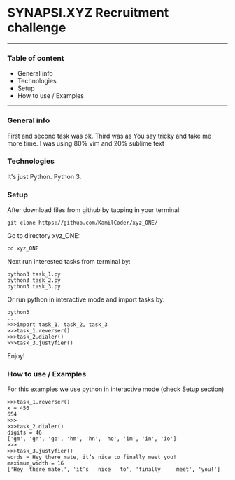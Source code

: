 # SYNAPSI.XYZ Recruitment challenge

-------------------------------------

### Table of content

* General info
* Technologies
* Setup
* How to use / Examples

-------------------------------------

### General info

First and second task was ok.
Third was as You say tricky and take me more time.
I was using 80% vim and  20% sublime text


### Technologies

It's just Python. Python 3.

### Setup

After download files from github by tapping in your terminal:

```
git clone https://github.com/KamilCoder/xyz_ONE/
```

Go to directory xyz_ONE:

```
cd xyz_ONE
```

Next run interested tasks from terminal by:

```
python3 task_1.py
python3 task_2.py
python3 task_3.py
```

Or run python in interactive mode
and import tasks by:

```
python3
...
>>>import task_1, task_2, task_3
>>>task_1.reverser()
>>>task_2.dialer()
>>>task_3.justyfier()
```

Enjoy!

### How to use / Examples

For this examples we use
python in interactive mode (check Setup section)

```
>>>task_1.reverser()
x = 456
654
>>>
>>>task_2.dialer()
digits = 46
['gm', 'gn', 'go', 'hm', 'hn', 'ho', 'im', 'in', 'io']
>>>
>>>task_3.justyfier()
words = Hey there mate, it’s nice to finally meet you!
maximum_width = 16
['Hey  there mate,', 'it’s   nice   to', 'finally     meet', 'you!']
```

 

